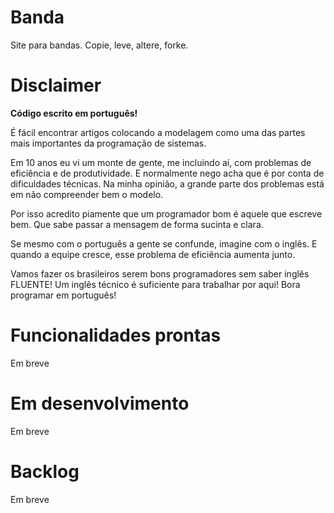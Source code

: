

# Banda

Site para bandas. Copie, leve, altere, forke.



# Disclaimer

**Código escrito em português!**

É fácil encontrar artigos colocando a modelagem como uma das partes mais importantes da programação de sistemas.

Em 10 anos eu vi um monte de gente, me incluindo aí, com problemas de eficiência e de produtividade.
E normalmente nego acha que é por conta de dificuldades técnicas.
Na minha opinião, a grande parte dos problemas está em não compreender bem o modelo.

Por isso acredito piamente que um programador bom é aquele que escreve bem. 
Que sabe passar a mensagem de forma sucinta e clara.

Se mesmo com o português a gente se confunde, imagine com o inglês.
E quando a equipe cresce, esse problema de eficiência aumenta junto.

Vamos fazer os brasileiros serem bons programadores sem saber inglês FLUENTE!
Um inglês técnico é suficiente para trabalhar por aqui!
Bora programar em português!



# Funcionalidades prontas

Em breve



# Em desenvolvimento

Em breve



# Backlog 

Em breve

